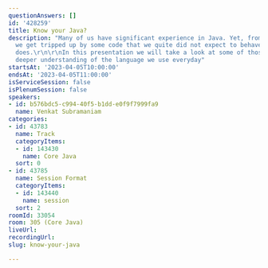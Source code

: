 ```yaml
---
questionAnswers: []
id: '428259'
title: Know your Java?
description: "Many of us have significant experience in Java. Yet, from time to time,
  we get tripped up by some code that we quite did not expect to behave the way it
  does.\r\n\r\nIn this presentation we will take a look at some of those and get a
  deeper understanding of the language we use everyday"
startsAt: '2023-04-05T10:00:00'
endsAt: '2023-04-05T11:00:00'
isServiceSession: false
isPlenumSession: false
speakers:
- id: b576bdc5-c994-40f5-b1dd-e0f9f7999fa9
  name: Venkat Subramaniam
categories:
- id: 43783
  name: Track
  categoryItems:
  - id: 143430
    name: Core Java
  sort: 0
- id: 43785
  name: Session Format
  categoryItems:
  - id: 143440
    name: session
  sort: 2
roomId: 33054
room: 305 (Core Java)
liveUrl: 
recordingUrl: 
slug: know-your-java

---
```

